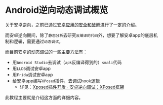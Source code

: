 # Android逆向动态调试概览

关于安卓逆向，之前已通过[安卓应用的安全和破解](https://book.crifan.org/books/android_app_security_crack/website/)进行了一定的介绍。

而安卓逆向期间，除了`静态分析`去研究`反编译的代码`外，想要了解安卓app的底层机制和逻辑，需要通过`动态调试`。

而目前安卓的动态调试的一些主要方法有：

* 用`Android Studio`去调试（`apk`反编译得到的）`smali`代码
* 用`LLDB`调试安卓app
* 用`Frida`调试安卓app
* 给安卓app编写`XPosed`插件，去调试hook逻辑
  * 详见：[Xposed插件开发 · 安卓逆向调试：XPosed框架](https://book.crifan.org/books/android_re_xposed_framework/website/dev_xposed_plugin/)

此教程主要就是介绍这方面的详细内容。
